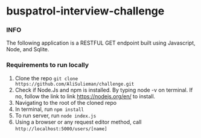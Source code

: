 # buspatrol-interview-challenge

### INFO
The following application is a RESTFUL GET endpoint built using Javascript, Node, and Sqlite.

### Requirements to run locally
1. Clone the repo ```git clone https://github.com/AliSulieman/challenge.git```
2. Check if Node.Js and npm is installed. By typing node -v on terminal. 
    If no, follow the link to link https://nodejs.org/en/ to install.
3. Navigating to the root of the cloned repo
3. In terminal, run ```npm install``` 
5. To run server, run ```node index.js```
6. Using a browser or any request editor method, call ```http://localhost:5000/users/[name]```